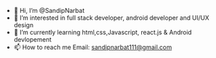 - 👋 Hi, I’m @SandipNarbat
- 👀 I’m interested in full stack developer, android developer and UI/UX design
- 🌱 I’m currently learning html,css,Javascript, react.js & Android devlopement 
- 📫 How to reach me Email: sandipnarbat111@gmail.com

<!---
SandipNarbat/SandipNarbat is a ✨ special ✨ repository because its `README.md` (this file) appears on your GitHub profile.
You can click the Preview link to take a look at your changes.
--->
